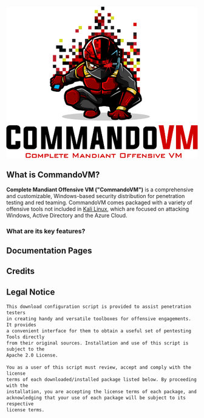 ![CommandoLogo](Images/commando.png)

## What is CommandoVM?

**Complete Mandiant Offensive VM ("CommandoVM")** is a comprehensive and customizable, Windows-based security distribution for penetration testing and red teaming. CommandoVM comes packaged with a variety of offensive tools not included in [Kali Linux](https://www.kali.org/), which are focused on attacking Windows, Active Directory and the Azure Cloud.

### What are its key features?

## Documentation Pages

## Credits

## Legal Notice

```
This download configuration script is provided to assist penetration testers
in creating handy and versatile toolboxes for offensive engagements. It provides 
a convenient interface for them to obtain a useful set of pentesting Tools directly 
from their original sources. Installation and use of this script is subject to the 
Apache 2.0 License.
 
You as a user of this script must review, accept and comply with the license
terms of each downloaded/installed package listed below. By proceeding with the
installation, you are accepting the license terms of each package, and
acknowledging that your use of each package will be subject to its respective
license terms.
```